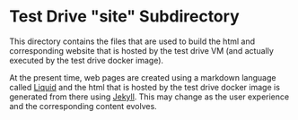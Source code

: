 Test Drive "site" Subdirectory
=====
This directory contains the files that are used to build the html and corresponding website that
is hosted by the test drive VM (and actually executed by the test drive docker image).

At the present time, web pages are created using a markdown language called
[Liquid](https://shopify.github.io/liquid/) and the html that is hosted by the
test drive docker image is generated from there using [Jekyll](https://jekyllrb.com/).
This may change as the user experience and the corresponding content evolves.
